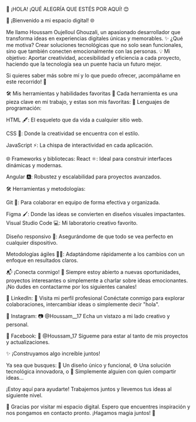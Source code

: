 🌟 ¡HOLA! ¡QUÉ ALEGRÍA QUE ESTÉS POR AQUÍ! 😊

🎉 ¡Bienvenido a mi espacio digital! 🌐

Me llamo Houssam Oujelloul Ghouzali, un apasionado desarrollador que transforma ideas en experiencias digitales únicas y memorables.
✨ ¿Qué me motiva? Crear soluciones tecnológicas que no solo sean funcionales, sino que también conecten emocionalmente con las personas.
💡 Mi objetivo: Aportar creatividad, accesibilidad y eficiencia a cada proyecto, haciendo que la tecnología sea un puente hacia un futuro mejor.

Si quieres saber más sobre mí y lo que puedo ofrecer, ¡acompáñame en este recorrido! 🚀

🛠️ Mis herramientas y habilidades favoritas
🌟 Cada herramienta es una pieza clave en mi trabajo, y estas son mis favoritas:
🔑 Lenguajes de programación:

HTML 🖋️: El esqueleto que da vida a cualquier sitio web.

CSS 🎨: Donde la creatividad se encuentra con el estilo.

JavaScript ⚡: La chispa de interactividad en cada aplicación.

🌐 Frameworks y bibliotecas:
React ⚛️: Ideal para construir interfaces dinámicas y modernas.

Angular 🅰️: Robustez y escalabilidad para proyectos avanzados.

🛠️ Herramientas y metodologías:

Git 🔄: Para colaborar en equipo de forma efectiva y organizada.

Figma 🖌️: Donde las ideas se convierten en diseños visuales impactantes.
Visual Studio Code 💻: Mi laboratorio creativo favorito.

Diseño responsivo 📱: Asegurándome de que todo se vea perfecto en cualquier dispositivo.

Metodologías ágiles 🏃‍♂️: Adaptándome rápidamente a los cambios con un enfoque en resultados claros.

📬 ¡Conecta conmigo! 🌟
Siempre estoy abierto a nuevas oportunidades, proyectos interesantes o simplemente a charlar sobre ideas emocionantes. ¡No dudes en contactarme por los siguientes canales!

🌟 LinkedIn:
🔗 Visita mi perfil profesional
Conéctate conmigo para explorar colaboraciones, intercambiar ideas o simplemente decir "hola".


📸 Instagram:
📷 @Houssam__17
Echa un vistazo a mi lado creativo y personal.

📘 Facebook:
📘 @Houssam_17
Sígueme para estar al tanto de mis proyectos y actualizaciones.

✨ ¡Construyamos algo increíble juntos!

Ya sea que busques:
🎯 Un diseño único y funcional,
⚙️ Una solución tecnológica innovadora, o
🤝 Simplemente alguien con quien compartir ideas...

¡Estoy aquí para ayudarte! Trabajemos juntos y llevemos tus ideas al siguiente nivel.

🌈 Gracias por visitar mi espacio digital.
Espero que encuentres inspiración y nos pongamos en contacto pronto. ¡Hagamos magia juntos! 💫











